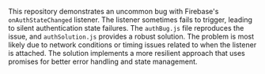 This repository demonstrates an uncommon bug with Firebase's `onAuthStateChanged` listener. The listener sometimes fails to trigger, leading to silent authentication state failures.  The `authBug.js` file reproduces the issue, and `authSolution.js` provides a robust solution.  The problem is most likely due to network conditions or timing issues related to when the listener is attached. The solution implements a more resilient approach that uses promises for better error handling and state management.